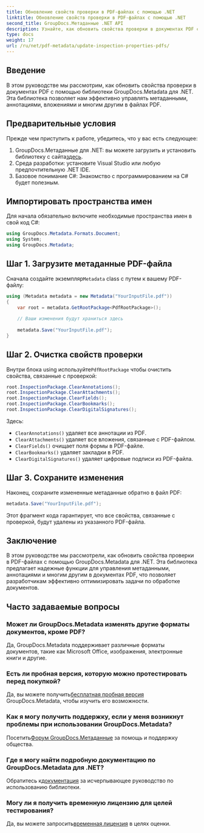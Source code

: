 ```yaml
---
title: Обновление свойств проверки в PDF-файлах с помощью .NET
linktitle: Обновление свойств проверки в PDF-файлах с помощью .NET
second_title: GroupDocs.Метаданные .NET API
description: Узнайте, как обновить свойства проверки в документах PDF с помощью GroupDocs.Metadata для .NET. Эффективно управляйте метаданными и аннотациями с помощью C#.
type: docs
weight: 17
url: /ru/net/pdf-metadata/update-inspection-properties-pdfs/
---
```

## Введение
В этом руководстве мы рассмотрим, как обновить свойства проверки в документах PDF с помощью библиотеки GroupDocs.Metadata для .NET. Эта библиотека позволяет нам эффективно управлять метаданными, аннотациями, вложениями и многим другим в файлах PDF.
## Предварительные условия
Прежде чем приступить к работе, убедитесь, что у вас есть следующее:
1.  GroupDocs.Метаданные для .NET: вы можете загрузить и установить библиотеку с сайта[здесь](https://releases.groupdocs.com/metadata/net/).
2. Среда разработки: установите Visual Studio или любую предпочтительную .NET IDE.
3. Базовое понимание C#: Знакомство с программированием на C# будет полезным.

## Импортировать пространства имен
Для начала обязательно включите необходимые пространства имен в свой код C#:
```csharp
using GroupDocs.Metadata.Formats.Document;
using System;
using GroupDocs.Metadata;
```
## Шаг 1. Загрузите метаданные PDF-файла
 Сначала создайте экземпляр`Metadata` class с путем к вашему PDF-файлу:
```csharp
using (Metadata metadata = new Metadata("YourInputFile.pdf"))
{
    var root = metadata.GetRootPackage<PdfRootPackage>();
    
    // Ваши изменения будут храниться здесь
    
    metadata.Save("YourInputFile.pdf");
}
```
## Шаг 2. Очистка свойств проверки
 Внутри блока using используйте`PdfRootPackage` чтобы очистить свойства, связанные с проверкой:
```csharp
root.InspectionPackage.ClearAnnotations();
root.InspectionPackage.ClearAttachments();
root.InspectionPackage.ClearFields();
root.InspectionPackage.ClearBookmarks();
root.InspectionPackage.ClearDigitalSignatures();
```
Здесь:
- `ClearAnnotations()` удаляет все аннотации из PDF.
- `ClearAttachments()` удаляет все вложения, связанные с PDF-файлом.
- `ClearFields()` очищает поля формы в PDF-файле.
- `ClearBookmarks()` удаляет закладки в PDF.
- `ClearDigitalSignatures()` удаляет цифровые подписи из PDF-файла.
## Шаг 3. Сохраните изменения
Наконец, сохраните измененные метаданные обратно в файл PDF:
```csharp
metadata.Save("YourInputFile.pdf");
```
Этот фрагмент кода гарантирует, что все свойства, связанные с проверкой, будут удалены из указанного PDF-файла.

## Заключение
В этом руководстве мы рассмотрели, как обновить свойства проверки в PDF-файлах с помощью GroupDocs.Metadata для .NET. Эта библиотека предлагает надежные функции для управления метаданными, аннотациями и многим другим в документах PDF, что позволяет разработчикам эффективно оптимизировать задачи по обработке документов.

## Часто задаваемые вопросы
### Может ли GroupDocs.Metadata изменять другие форматы документов, кроме PDF?
Да, GroupDocs.Metadata поддерживает различные форматы документов, такие как Microsoft Office, изображения, электронные книги и другие.
### Есть ли пробная версия, которую можно протестировать перед покупкой?
 Да, вы можете получить[бесплатная пробная версия](https://releases.groupdocs.com/) GroupDocs.Metadata, чтобы изучить его возможности.
### Как я могу получить поддержку, если у меня возникнут проблемы при использовании GroupDocs.Metadata?
 Посетить[Форум GroupDocs.Метаданные](https://forum.groupdocs.com/c/metadata/14) за помощь и поддержку общества.
### Где я могу найти подробную документацию по GroupDocs.Metadata для .NET?
 Обратитесь к[документация](https://reference.groupdocs.com/metadata/net/) за исчерпывающее руководство по использованию библиотеки.
### Могу ли я получить временную лицензию для целей тестирования?
 Да, вы можете запросить[временная лицензия](https://purchase.groupdocs.com/temporary-license/) в целях оценки.